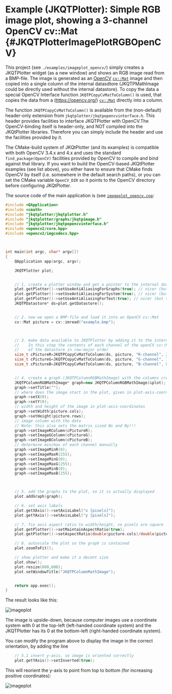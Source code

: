 # Example (JKQTPlotter): Simple RGB image plot, showing a 3-channel OpenCV cv::Mat {#JKQTPlotterImagePlotRGBOpenCV}
This project (see `./examples/imageplot_opencv/`) simply creates a JKQTPlotter widget (as a new window) and shows an RGB image read from a BMP-file. The image is generated as an [OpenCV](https://opencv.org/) [`cv::Mat`](https://docs.opencv.org/4.0.0/d3/d63/classcv_1_1Mat.html) image and then copied into a single column of the internal datasdtore (JKQTPMathImage could be directly used without the internal datastore). 
To copy the data a special OpenCV Interface function `JKQTPCopyCvMatToColumn()` is used, that copies the data from a (https://opencv.org/) [`cv::Mat`](https://docs.opencv.org/4.0.0/d3/d63/classcv_1_1Mat.html) directly into a column. 

The function `JKQTPCopyCvMatToColumn()` is available from the (non-default) header-only extension from `jkqtplotter/jkqtpopencvinterface.h`. This header provides facilities to interface JKQTPlotter with OpenCV.The OpenCV-binding itself is header-only, and NOT compiled into the JKQtPlotter libraries. Therefore you can simply include the header and use the facilities provided by it.

The CMake-build system of JKQtPlotter (and its examples) is compatible with both OpenCV 3.4.x and 4.x and uses the standard `find_package(OpenCV)` facilities provided by OpenCV to compile and bind against that library. 
If you want to build the OpenCV-based JKQtPlotter examples (see list above), you either have to ensure that CMake finds OpenCV by itself (i.e. somewhere in the default search paths), or you can set the CMake variable `OpenCV_DIR` so it points to the OpenCV directory before configuring JKQtPlotter.

The source code of the main application is (see [`imageplot_opencv.cpp`](https://github.com/jkriege2/JKQtPlotter/tree/master/examples/imageplot_opencv/imageplot_opencv.cpp):
```.cpp
#include <QApplication>
#include <cmath>
#include "jkqtplotter/jkqtplotter.h"
#include "jkqtplotter/graphs/jkqtpimage.h"
#include "jkqtplotter/jkqtpopencvinterface.h"
#include <opencv2/core.hpp>
#include <opencv2/imgcodecs.hpp>



int main(int argc, char* argv[])
{
    QApplication app(argc, argv);

    JKQTPlotter plot;


    // 1. create a plotter window and get a pointer to the internal datastore (for convenience)
    plot.getPlotter()->setUseAntiAliasingForGraphs(true); // nicer (but slower) plotting
    plot.getPlotter()->setUseAntiAliasingForSystem(true); // nicer (but slower) plotting
    plot.getPlotter()->setUseAntiAliasingForText(true); // nicer (but slower) text rendering
    JKQTPDatastore* ds=plot.getDatastore();


    // 2. now we open a BMP-file and load it into an OpenCV cv::Mat
    cv::Mat picture = cv::imread("example.bmp");



    // 3. make data available to JKQTPlotter by adding it to the internal datastore.
    //    In this step the contents of each channel of the openCV cv::Mat is copied into a column
    //    of the datastore in row-major order
    size_t cPictureR=JKQTPCopyCvMatToColumn(ds, picture, "R-channel", 2);
    size_t cPictureG=JKQTPCopyCvMatToColumn(ds, picture, "G-channel", 1);
    size_t cPictureB=JKQTPCopyCvMatToColumn(ds, picture, "B-channel", 0);


    // 4. create a graph (JKQTPColumnRGBMathImage) with the columns created above as data
    JKQTPColumnRGBMathImage* graph=new JKQTPColumnRGBMathImage(&plot);
    graph->setTitle("");
    // where does the image start in the plot, given in plot-axis-coordinates (bottom-left corner)
    graph->setX(0);
    graph->setY(0);
    // width and height of the image in plot-axis-coordinates
    graph->setWidth(picture.cols);
    graph->setHeight(picture.rows);
    // image column with the data
	// Note: this also sets the matrix sized Nx and Ny!!!
    graph->setImageRColumn(cPictureR);
    graph->setImageGColumn(cPictureG);
    graph->setImageBColumn(cPictureB);
    // determine min/max of each channel manually
    graph->setImageMinR(0);
    graph->setImageMaxR(255);
    graph->setImageMinG(0);
    graph->setImageMaxG(255);
    graph->setImageMinB(0);
    graph->setImageMaxB(255);



    // 5. add the graphs to the plot, so it is actually displayed
    plot.addGraph(graph);

    // 6. set axis labels
    plot.getXAxis()->setAxisLabel("x [pixels]");
    plot.getYAxis()->setAxisLabel("y [pixels]");

    // 7. fix axis aspect ratio to width/height, so pixels are square
    plot.getPlotter()->setMaintainAspectRatio(true);
    plot.getPlotter()->setAspectRatio(double(picture.cols)/double(picture.rows));

    // 8. autoscale the plot so the graph is contained
    plot.zoomToFit();

    // show plotter and make it a decent size
    plot.show();
    plot.resize(800,600);
    plot.setWindowTitle("JKQTPColumnMathImage");


    return app.exec();
}

```
The result looks like this:

![imageplot](https://raw.githubusercontent.com/jkriege2/JKQtPlotter/master/screenshots/rgbimageplot_opencv.png)

The image is upside-down, because computer images use a coordinate system with 0 at the top-left (left-handed coordinate system) and the JKQTPlotter has its 0 at the bottom-left (right-handed coordinate system).

You can modify the program above to display the image in the correct orientation, by adding the line
```.cpp
    // 5.1 invert y-axis, so image is oriented correctly
    plot.getYAxis()->setInverted(true);
```
This will reorient the y-axis to point from top to bottom (for increasing positive coordinates):

![imageplot](https://raw.githubusercontent.com/jkriege2/JKQtPlotter/master/screenshots/rgbimageplot_opencv_updisdedown.png)




